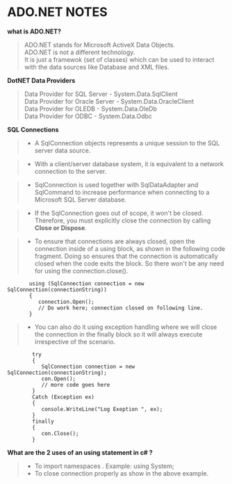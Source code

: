 # ADO.NET NOTES

**what is ADO.NET?** 
   > ADO.NET stands for Microsoft ActiveX Data Objects.  
   > ADO.NET is not a different technology.  
   > It is just a framewok (set of classes) which can be used to interact with the data sources like Database and XML files.  

**DotNET Data Providers**  
   > Data Provider for SQL Server - System.Data.SqlClient  
   > Data Provider for Oracle Server - System.Data.OracleClient  
   > Data Provider for OLEDB - System.Data.OleDb  
   > Data Provider for ODBC - System.Data.Odbc  

**SQL Connections**
   > - A SqlConnection objects represents a unique session to the SQL server data source.
   
   > - With a client/server database system, it is equivalent to a network connection to the server.
   
   > - SqlConnection is used together with SqlDataAdapter and SqlCommand to increase performance when 
       connecting to a Microsoft SQL Server database.
       
   > - If the SqlConnection goes out of scope, it won't be closed. Therefore, you must explicitly close
       the connection by calling **Close or Dispose**.
       
   > - To ensure that connections are always closed, open the connection inside of a using block, 
       as shown in the following code fragment. Doing so ensures that the connection is automatically closed
       when the code exits the block. So there won't be any need for using the connection.close().
       
           using (SqlConnection connection = new SqlConnection(connectionString))
           {
              connection.Open();
              // Do work here; connection closed on following line.
           }
       
   > - You can also do it using exception handling where we will close the connection in the finally block so it will always execute 
       irrespective of the scenario.   
       
            try  
            {  
               SqlConnection connection = new SqlConnection(connectionString);  
               con.Open();  
               // more code goes here
            }  
            Catch (Exception ex)  
            {  
               console.WriteLine("Log Exeption ", ex);  
            }  
            finally  
            {  
               con.Close();  
            } 
         
**What are the 2 uses of an using statement in c# ?**
   > - To import namespaces . Example: using System;
   > - To close connection properly as show in the above example.
